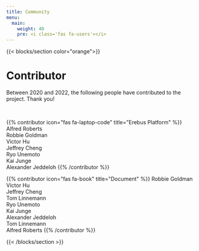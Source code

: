 ```yaml
---
title: Community
menu:
  main:
    weight: 40
    pre: <i class='fas fa-users'></i>
---
```


<!--add blocks of content here to add more sections to the community page -->

{{< blocks/section color="orange">}}
<div class="col-12 center">
<h1>Contributor</h1>
<p>Between 2020 and 2022, the following people have contributed to the project. Thank you!</p>
<br>
</div>

{{% contributor icon="fas fa-laptop-code" title="Erebus Platform" %}}
Alfred Roberts  
Robbie Goldman  
Victor Hu  
Jeffrey Cheng  
Ryo Unemoto  
Kai Junge  
Alexander Jeddeloh
{{% /contributor %}}

{{% contributor icon="fas fa-book" title="Document" %}}
Robbie Goldman  
Victor Hu  
Jeffrey Cheng  
Tom Linnemann  
Ryo Unemoto  
Kai Junge  
Alexander Jeddeloh  
Tom Linnemann  
Alfred Roberts
{{% /contributor %}}

{{< /blocks/section >}}